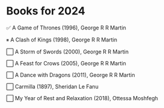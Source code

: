 # Books for 2024

&#x2705; A Game of Thrones (1996), George R R Martin

&#x23F8; A Clash of Kings (1998), George R R Martin

&#x2B1C; A Storm of Swords (2000), George R R Martin

&#x2B1C; A Feast for Crows (2005), George R R Martin

&#x2B1C; A Dance with Dragons (2011), George R R Martin

&#x2B1C; Carmilla (1897), Sheridan Le Fanu

&#x2B1C; My Year of Rest and Relaxation (2018), Ottessa Moshfegh